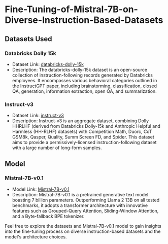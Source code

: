 # Fine-Tuning-of-Mistral-7B-on-Diverse-Instruction-Based-Datasets

## Datasets Used

### Databricks Dolly 15k
- Dataset Link: [databricks-dolly-15k](https://huggingface.co/datasets/databricks/databricks-dolly-15k)
- Description: The databricks-dolly-15k dataset is an open-source collection of instruction-following records generated by Databricks employees. It encompasses various behavioral categories outlined in the InstructGPT paper, including brainstorming, classification, closed QA, generation, information extraction, open QA, and summarization.

### Instruct-v3
- Dataset Link: [instruct-v3](https://huggingface.co/datasets/mosaicml/instruct-v3)
- Description: Instruct-v3 is an aggregate dataset, combining Dolly HHRLHF (derived from Databricks Dolly-15k and Anthropic Helpful and Harmless (HH-RLHF) datasets) with Competition Math, Duorc, CoT GSM8k, Qasper, Quality, Summ Screen FD, and Spider. This dataset aims to provide a permissively-licensed instruction-following dataset with a large number of long-form samples.

## Model

### Mistral-7B-v0.1
- Model Link: [Mistral-7B-v0.1](https://huggingface.co/mistralai/Mistral-7B-v0.1)
- Description: Mistral-7B-v0.1 is a pretrained generative text model boasting 7 billion parameters. Outperforming Llama 2 13B on all tested benchmarks, it adopts a transformer architecture with innovative features such as Grouped-Query Attention, Sliding-Window Attention, and a Byte-fallback BPE tokenizer.

Feel free to explore the datasets and Mistral-7B-v0.1 model to gain insights into the fine-tuning process on diverse instruction-based datasets and the model's architecture choices.
